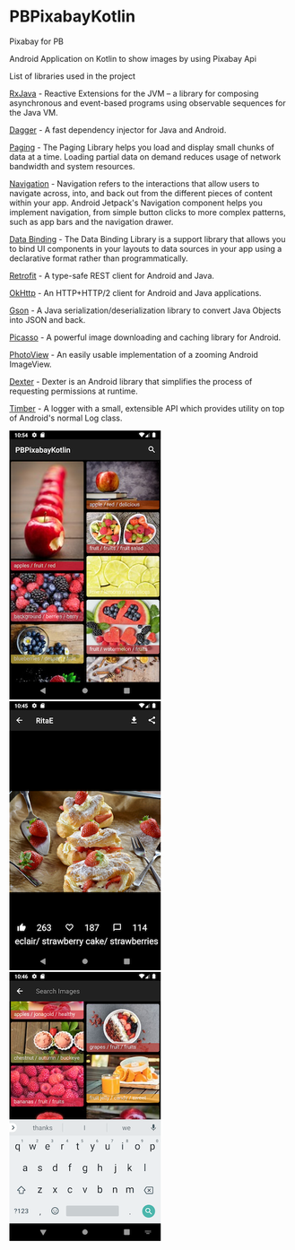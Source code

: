 # PBPixabayKotlin

Pixabay for PB

Android Application on Kotlin to show images by using Pixabay Api

List of libraries used in the project

[RxJava](https://github.com/ReactiveX/RxJava) - Reactive Extensions for the JVM – a library for composing asynchronous and event-based programs using observable sequences for the Java VM.

[Dagger](https://github.com/google/dagger) - A fast dependency injector for Java and Android.

[Paging](https://developer.android.com/topic/libraries/architecture/paging) - The Paging Library helps you load and display small chunks of data at a time. Loading partial data on demand reduces usage of network bandwidth and system resources.

[Navigation](https://developer.android.com/guide/navigation/navigation-getting-started) - Navigation refers to the interactions that allow users to navigate across, into, and back out from the different pieces of content within your app. Android Jetpack's Navigation component helps you implement navigation, from simple button clicks to more complex patterns, such as app bars and the navigation drawer. 

[Data Binding](https://developer.android.com/topic/libraries/data-binding/#java) - The Data Binding Library is a support library that allows you to bind UI components in your layouts to data sources in your app using a declarative format rather than programmatically.

[Retrofit](https://square.github.io/retrofit/) - A type-safe REST client for Android and Java.

[OkHttp](https://github.com/square/okhttp) - An HTTP+HTTP/2 client for Android and Java applications.

[Gson](https://github.com/google/gson) - A Java serialization/deserialization library to convert Java Objects into JSON and back.

[Picasso](https://square.github.io/picasso/) - A powerful image downloading and caching library for Android.

[PhotoView](https://github.com/chrisbanes/PhotoView) - An easily usable implementation of a zooming Android ImageView.

[Dexter](https://github.com/Karumi/Dexter) - Dexter is an Android library that simplifies the process of requesting permissions at runtime.

[Timber](https://github.com/JakeWharton/timber) - A logger with a small, extensible API which provides utility on top of Android's normal Log class.

![Main](Screenshot_1564170870.png)
![Detail](Screenshot_1564170340.png)
![Search](Screenshot_1564170363.png)

